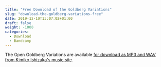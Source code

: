 ```yaml
---
title: "Free Download of the Goldberg Variations"
slug: "download-the-goldberg-variations-free"
date: 2019-12-10T13:07:02+01:00
draft: false
weight: -1000
categories:
  - Download
  - Bandcamp
---
```

The Open Goldberg Variations are available [for download as MP3 and WAV from Kimiko Ishizaka's music site](https://music.kimiko-pianko.com). 

